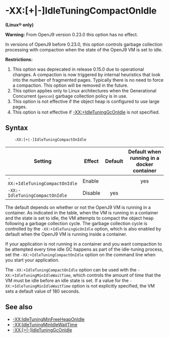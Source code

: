 <!--
* Copyright (c) 2017, 2021 IBM Corp. and others
*
* This program and the accompanying materials are made
* available under the terms of the Eclipse Public License 2.0
* which accompanies this distribution and is available at
* https://www.eclipse.org/legal/epl-2.0/ or the Apache
* License, Version 2.0 which accompanies this distribution and
* is available at https://www.apache.org/licenses/LICENSE-2.0.
*
* This Source Code may also be made available under the
* following Secondary Licenses when the conditions for such
* availability set forth in the Eclipse Public License, v. 2.0
* are satisfied: GNU General Public License, version 2 with
* the GNU Classpath Exception [1] and GNU General Public
* License, version 2 with the OpenJDK Assembly Exception [2].
*
* [1] https://www.gnu.org/software/classpath/license.html
* [2] http://openjdk.java.net/legal/assembly-exception.html
*
* SPDX-License-Identifier: EPL-2.0 OR Apache-2.0 OR GPL-2.0 WITH
* Classpath-exception-2.0 OR LicenseRef-GPL-2.0 WITH Assembly-exception
-->

# -XX:\[+|-\]IdleTuningCompactOnIdle

**(Linux&reg; only)**

<i class="fa fa-exclamation-triangle" aria-hidden="true"></i> **Warning:** From OpenJ9 version 0.23.0 this option has no effect.

In versions of OpenJ9 before 0.23.0, this option controls garbage collection processing with compaction when the state of the OpenJ9 VM is set to idle.

<i class="fa fa-exclamation-triangle" aria-hidden="true"></i> **Restrictions:**
  
1. This option was deprecated in release 0.15.0 due to operational changes. A compaction is now triggered by internal heuristics that look into the number of fragmented pages. Typically there is no need to force a compaction. This option will be removed in the future.
2. This option applies only to Linux architectures when the Generational Concurrent (`gencon`) garbage collection policy is in use.
3. This option is not effective if the object heap is configured to use large pages.
4. This option is not effective if [-XX:+IdleTuningGcOnIdle](xxidletuninggconidle.md) is not specified.

## Syntax

        -XX:[+|-]IdleTuningCompactOnIdle

| Setting                        | Effect  | Default  | Default when running in a docker container                                 |
|--------------------------------|---------|:--------:|:--------------------------------------------------------------------------:|
| `-XX:+IdleTuningCompactOnIdle` | Enable  |  | <i class="fa fa-check" aria-hidden="true"></i><span class="sr-only">yes</span>     |
| `-XX:-IdleTuningCompactOnIdle` | Disable |  <i class="fa fa-check" aria-hidden="true"></i><span class="sr-only">yes</span>   |   |

The default depends on whether or not the OpenJ9 VM is running in a container. As indicated in the table, when the VM is running in a container and the state is set to idle, the VM attempts to compact the object heap following a garbage collection cycle. The garbage collection cycle is controlled by the `-XX:+IdleTuningGcOnIdle` option, which is also enabled by default when the OpenJ9 VM is running inside a container.

If your application is not running in a container and you want compaction to be attempted every time idle GC happens as part of the idle-tuning process, set the `-XX:+IdleTuningCompactOnIdle` option on the command line when you start your application.

The `-XX:+IdleTuningCompactOnIdle` option can be used with the `-XX:+IdleTuningMinIdleWaitTime`, which controls the amount of time that the VM must be idle before an idle state is set. If a value for the `-XX:+IdleTuningMinIdleWaitTime` option is not explicitly specified, the VM sets a default value of 180 seconds.

## See also

- [-XX:IdleTuningMinFreeHeapOnIdle](xxidletuningminfreeheaponidle.md)
- [-XX:IdleTuningMinIdleWaitTime](xxidletuningminidlewaittime.md)
- [-XX:\[+|-\]IdleTuningGcOnIdle](xxidletuninggconidle.md)



<!-- ==== END OF TOPIC ==== xxidletuningcompactonidle.md ==== -->
